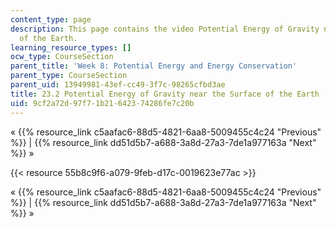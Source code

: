 ```yaml
---
content_type: page
description: This page contains the video Potential Energy of Gravity near the Surface
  of the Earth.
learning_resource_types: []
ocw_type: CourseSection
parent_title: 'Week 8: Potential Energy and Energy Conservation'
parent_type: CourseSection
parent_uid: 13949981-43ef-cc49-3f7c-98265cfbd3ae
title: 23.2 Potential Energy of Gravity near the Surface of the Earth
uid: 9cf2a72d-97f7-1b21-6423-74286fe7c20b
---
```


« {{% resource_link c5aafac6-88d5-4821-6aa8-5009455c4c24 "Previous" %}} | {{% resource_link dd51d5b7-a688-3a8d-27a3-7de1a977163a "Next" %}} »

{{< resource 55b8c9f6-a079-9feb-d17c-0019623e77ac >}}

« {{% resource_link c5aafac6-88d5-4821-6aa8-5009455c4c24 "Previous" %}} | {{% resource_link dd51d5b7-a688-3a8d-27a3-7de1a977163a "Next" %}} »
